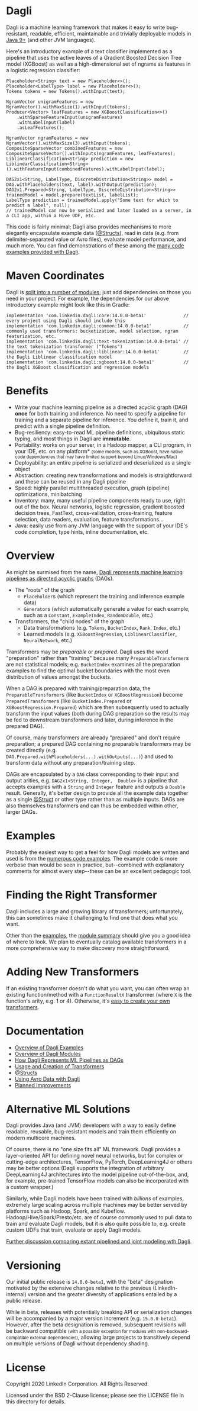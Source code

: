# Dagli

Dagli is a machine learning framework that makes it easy to write bug-resistant, readable, efficient, maintainable and 
trivially deployable models in [Java 9+](documentation/java.md) (and other JVM languages).

Here's an introductory example of a text classifier implemented as a pipeline that uses the active leaves of a 
Gradient Boosted Decision Tree model (XGBoost) as well as a high-dimensional set of ngrams as features in a logistic 
regression classifier:

    Placeholder<String> text = new Placeholder<>();
    Placeholder<LabelType> label = new Placeholder<>(); 
    Tokens tokens = new Tokens().withInput(text);
    
    NgramVector unigramFeatures = new NgramVector().withMaxSize(1).withInput(tokens);
    Producer<Vector> leafFeatures = new XGBoostClassification<>()
        .withSparseFeatureInput(unigramFeatures)
        .withLabelInput(label)
        .asLeafFeatures();

    NgramVector ngramFeatures = new NgramVector().withMaxSize(3).withInput(tokens);
    CompositeSparseVector combinedFeatures = new CompositeSparseVector().withInputs(ngramFeatures, leafFeatures);
    LiblinearClassification<String> prediction = new LiblinearClassification<String>().withFeatureInput(combinedFeatures).withLabelInput(label);

    DAG2x1<String, LabelType, DiscreteDistribution<String>> model = DAG.withPlaceholders(text, label).withOutput(prediction);   
    DAG2x1.Prepared<String, LabelType, DiscreteDistribution<String>> trainedModel = model.prepare(textList, labelList);
    LabelType prediction = trainedModel.apply("Some text for which to predict a label", null);
    // trainedModel can now be serialized and later loaded on a server, in a CLI app, within a Hive UDF, etc. 

This code is fairly minimal; Dagli also provides mechanisms to more elegantly encapsulate example data 
([@Structs](documentation/structs.md)), read in data (e.g. from delimiter-separated value or Avro files), evaluate model 
performance, and much more.  You can find demonstrations of these among the 
[many code examples provided with Dagli](documentation/examples.md).    

# Maven Coordinates
Dagli is [split into a number of modules](documentation/modules.md); just add dependencies on those you need in your 
project.  For example, the dependencies for our above introductory example might look like this in Gradle:

    implementation 'com.linkedin.dagli:core:14.0.0-beta1'              // every project using Dagli should include this
    implementation 'com.linkedin.dagli:common:14.0.0-beta1'            // commonly used transformers: bucketization, model selection, ngram featurization, etc.
    implementation 'com.linkedin.dagli:text-tokenization:14.0.0-beta1' // the text tokenization transformer ("Tokens")
    implementation 'com.linkedin.dagli:liblinear:14.0.0-beta1'         // the Dagli Liblinear classification model
    implementation 'com.linkedin.dagli:xgboost:14.0.0-beta1'           // the Dagli XGBoost classification and regression models
    
# Benefits
- Write your machine learning pipeline as a directed acyclic graph (DAG) **once** for both training and inference.  No 
need to specify a pipeline for training and a separate pipeline for inference.  You define it, train it, and predict 
with a single pipeline definition.
- Bug-resiliency: easy-to-read ML pipeline definitions, ubiquitous static typing, and most things in Dagli are 
**immutable**.
- Portability: works on your server, in a Hadoop mapper, a CLI program, in your IDE, etc. on any platform* <small>(some 
models, such as XGBoost, have native code dependencies that may have limited support beyond Linux/Windows/Mac)</small> 
- Deployability: an entire pipeline is serialized and deserialized as a single object
- Abstraction: creating new transformations and models is straightforward and these can be reused in any Dagli pipeline
- Speed: highly parallel multithreaded execution, graph (pipeline) optimizations, minibatching
- Inventory: many, many useful pipeline components ready to use, right out of the box.  Neural networks, logistic 
regression, gradient boosted decision trees, FastText, cross-validation, cross-training, feature selection, data 
readers, evaluation, feature transformations...
- Java: easily use from any JVM language with the support of your IDE's code completion, type hints, inline 
documentation, etc.

# Overview
As might be surmised from the name, 
[Dagli represents machine learning pipelines as directed acyclic graphs](documentation/dag.md) (DAGs).

- The "roots" of the graph 
    - `Placeholder`s (which represent the training and inference example data)
    - `Generator`s (which automatically generate a value for each example, such as a `Constant`, `ExampleIndex`, 
    `RandomDouble`, etc.)
- Transformers, the "child nodes" of the graph
    - Data transformations (e.g. `Tokens`, `BucketIndex`, `Rank`, `Index`, etc.)
    - Learned models (e.g. `XGBoostRegression`, `LiblinearClassifier`, `NeuralNetwork`, etc.)


Transformers may be *preparable* or *prepared*.  Dagli uses the word "preparation" rather than "training" because many 
`PreparableTransformer`s are not statistical models; e.g. `BucketIndex` examines all the preparation examples to find 
the optimal bucket boundaries with the most even distribution of values amongst the buckets.

When a DAG is prepared with training/preparation data, the `PreparableTransformer`s (like `BucketIndex` or 
`XGBoostRegression`) become `PreparedTransformer`s (like `BucketIndex.Prepared` or `XGBoostRegression.Prepared`) which 
are then subsequently used to actually transform the input values (both during DAG preparation so the results may be fed
to downstream transformers and later, during inference in the prepared DAG).

Of course, many transformers are already "prepared" and don't require preparation; a prepared DAG containing no 
preparable transformers may be created directly (e.g. `DAG.Prepared.withPlaceholders(...).withOutputs(...)`) and used to
transform data without any preparation/training step. 

DAGs are encapsulated by a `DAG` class corresponding to their input and output arities, e.g. `DAG2x1<String, Integer, 
Double>` is a pipeline that accepts examples with a `String` and `Integer` feature and outputs a `Double` result.
Generally, it's better design to provide all the example data together as a single [@Struct](documentation/structs.md) 
or other type rather than as multiple inputs.  DAGs are also themselves transformers and can thus be embedded within 
other, larger DAGs.

# Examples
Probably the easiest way to get a feel for how Dagli models are written and used is from the 
[numerous code examples](documentation/examples.md).  The example code is more verbose than would be seen in practice, 
but--combined with explanatory comments for almost every step--these can be an excellent pedagogic tool.

# Finding the Right Transformer
Dagli includes a large and growing library of transformers; unfortunately, this can sometimes make it challenging to 
find one that does what you want.

Other than the [examples](documentation/examples.md), the [module summary](documentation/modules.md) should give you a 
good idea of where to look.  We plan to eventually catalog available transformers in a more comprehensive way to make 
discovery more straightforward.

# Adding New Transformers
If an existing transformer doesn't do what you want, you can often wrap an existing function/method with a 
`FunctionResultX` transformer (where `X` is the function's arity, e.g. 1 or 4).  Otherwise, it's 
[easy to create your own transformers](documentation/transformers.md).  

# Documentation
- [Overview of Dagli Examples](documentation/examples.md)
- [Overview of Dagli Modules](documentation/modules.md)
- [How Dagli Represents ML Pipelines as DAGs](documentation/dag.md)
- [Usage and Creation of Transformers](documentation/transformers.md)
- [@Structs](documentation/structs.md)
- [Using Avro Data with Dagli](documentation/avro.md)
- [Planned Improvements](documentation/todo.md)

# Alternative ML Solutions

Dagli provides Java (and JVM) developers with a way to easily define readable, reusable, bug-resistant models and train
them efficiently on modern multicore machines.

Of course, there is no "one size fits all" ML framework.  Dagli provides a layer-oriented API for defining novel neural
networks, but for complex or cutting-edge architectures, TensorFlow, PyTorch, DeepLearning4J or others may be better 
options (Dagli supports the integration of arbitrary DeepLearning4J architectures into the model pipeline 
out-of-the-box, and, for example, pre-trained TensorFlow models can also be incorporated with a custom wrapper.)

Similarly, while Dagli models have been trained with *billions* of examples, extremely large scaling across multiple 
machines may be better served by platforms such as Hadoop, Spark, and Kubeflow.  Hadoop/Hive/Spark/Presto/etc. are 
of course commonly used to pull data to train and evaluate Dagli models, but it is also quite possible to, e.g. create
custom UDFs that train, evaluate or apply Dagli models.  

[Further discussion comparing extant pipelined and joint modeling wth Dagli](documentation/comparison.md).


# Versioning
Our initial public release is `14.0.0-beta1`, with the "beta" designation motivated by the extensive changes relative to 
the previous (LinkedIn-internal) version and the greater diversity of applications entailed by a public release.

While in beta, releases with potentially breaking API or serialization changes will be accompanied by a major version 
increment (e.g. `15.0.0-beta1`).  However, after the beta designation is removed, subsequent revisions will be backward
compatible <small>(with a *possible* exception for modules with non-backward-compatible external dependencies)</small>, 
allowing large projects to transitively depend on multiple versions of Dagli without dependency shading.

# License
Copyright 2020 LinkedIn Corporation.  All Rights Reserved.

Licensed under the BSD 2-Clause license; please see the LICENSE file in this directory for details.